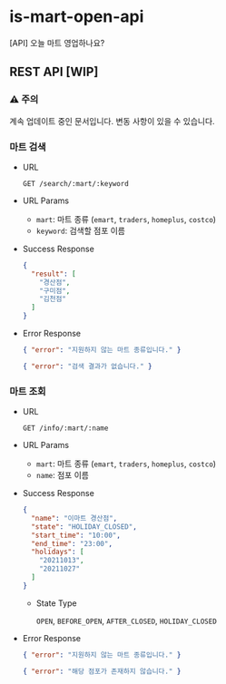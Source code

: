 # is-mart-open-api

[API] 오늘 마트 영업하나요?

## REST API [WIP]

### :warning: 주의

계속 업데이트 중인 문서입니다. 변동 사항이 있을 수 있습니다.

### 마트 검색

- URL

  `GET /search/:mart/:keyword`

- URL Params
  
  - `mart`: 마트 종류 (`emart`, `traders`, `homeplus`, `costco`)
  - `keyword`: 검색할 점포 이름

- Success Response

  ```json
  {
    "result": [
      "경산점",
      "구미점",
      "김천점"
    ]
  }
  ```

- Error Response

  ```json
  { "error": "지원하지 않는 마트 종류입니다." }
  ```

  ```json
  { "error": "검색 결과가 없습니다." }
  ```

### 마트 조회

- URL

  `GET /info/:mart/:name`

- URL Params
  
  - `mart`: 마트 종류 (`emart`, `traders`, `homeplus`, `costco`)
  - `name`: 점포 이름

- Success Response

  ```json
  {
    "name": "이마트 경산점",
    "state": "HOLIDAY_CLOSED",
    "start_time": "10:00",
    "end_time": "23:00",
    "holidays": [
      "20211013",
      "20211027"
    ]
  }
  ```

  - State Type
  
    `OPEN`, `BEFORE_OPEN`, `AFTER_CLOSED`, `HOLIDAY_CLOSED`

- Error Response

  ```json
  { "error": "지원하지 않는 마트 종류입니다." }
  ```

  ```json
  { "error": "해당 점포가 존재하지 않습니다." }
  ```
